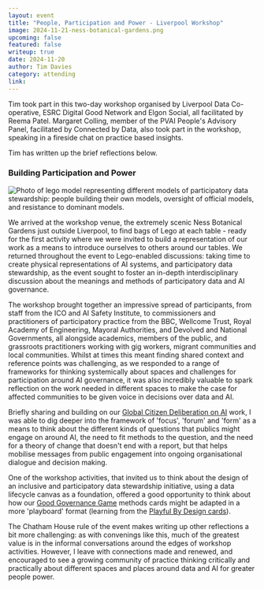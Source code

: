 ```yaml
---
layout: event
title: "People, Participation and Power - Liverpool Workshop"
image: 2024-11-21-ness-botanical-gardens.png
upcoming: false
featured: false
writeup: true
date: 2024-11-20
author: Tim Davies
category: attending
link: 
---
```


Tim took part in this two-day workshop organised by Liverpool Data Co-operative, ESRC Digital Good Network and Elgon Social, all facilitated by Reema Patel. Margaret Colling, member of the PVAI People's Advisory Panel, facilitated by Connected by Data, also took part in the workshop, speaking in a fireside chat on practice based insights.

Tim has written up the brief reflections below. 

<!--more-->

### Building Participation and Power

![Photo of lego model representing different models of participatory data stewardship: people building their own models, oversight of official models, and resistance to dominant models.]({{site.baseurl}}/assets/events/2024-11-21-people-participation-power-lego.png)

We arrived at the workshop venue, the extremely scenic Ness Botanical Gardens just outside Liverpool, to find bags of Lego at each table - ready for the first activity where we were invited to build a representation of our work as a means to introduce ourselves to others around our tables. We returned throughout the event to Lego-enabled discussions: taking time to create physical representations of AI systems, and participatory data stewardship, as the event sought to foster an in-depth interdisciplinary discussion about the meanings and methods of participatory data and AI governance. 

The workshop brought together an impressive spread of participants, from staff from the ICO and AI Safety Institute, to commissioners and practitioners of participatory practice from the BBC, Wellcome Trust, Royal Academy of Engineering, Mayoral Authorities, and Devolved and National Governments, all alongside academics, members of the public, and grassroots practitioners working with gig workers, migrant communities and local communities. Whilst at times this meant finding shared context and reference points was challenging, as we responded to a range of frameworks for thinking systemically about spaces and challenges for participation around AI governance, it was also incredibly valuable to spark reflection on the work needed in different spaces to make the case for affected communities to be given voice in decisions over data and AI. 

Briefly sharing and building on our [Global Citizen Deliberation on AI](connectedbydata.org/projects/2024-gca-ai) work, I was able to dig deeper into the framework of 'focus', 'forum' and 'form' as a means to think about the different kinds of questions that publics might engage on around AI, the need to fit methods to the question, and the need for a theory of change that doesn't end with a report, but that helps mobilise messages from public engagement into ongoing organisational dialogue and decision making. 

One of the workshop activities, that invited us to think about the design of an inclusive and participatory data stewardship initiative, using a data lifecycle canvas as a foundation, offered a good opportunity to think about how our [Good Governance Game](https://connectedbydata.org/game) methods cards might be adapted in a more 'playboard' format (learning from the [Playful By Design cards](https://digitalfuturescommission.org.uk/playful-by-design-toolkit/)). 

The Chatham House rule of the event makes writing up other reflections a bit more challenging: as with convenings like this, much of the greatest value is in the informal conversations around the edges of workshop activities. However, I leave with connections made and renewed, and encouraged to see a growing community of practice thinking critically and practically about different spaces and places around data and AI for greater people power. 
